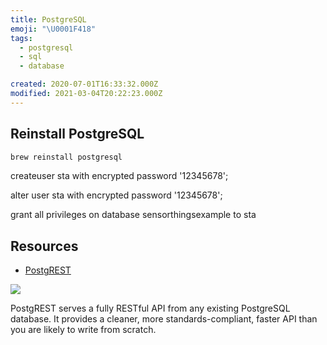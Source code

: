 ```yaml
---
title: PostgreSQL
emoji: "\U0001F418"
tags:
  - postgresql
  - sql
  - database

created: 2020-07-01T16:33:32.000Z
modified: 2021-03-04T20:22:23.000Z
---
```


## Reinstall PostgreSQL

```sh
brew reinstall postgresql
```

createuser sta with encrypted password '12345678';

alter user sta with encrypted password '12345678';

grant all privileges on database sensorthingsexample to sta

## Resources

- [PostgREST](https://github.com/PostgREST/postgrest)

![](https://github.com/PostgREST/postgrest/blob/master/static/bigger-logo.png)

PostgREST serves a fully RESTful API from any existing PostgreSQL database. It provides a cleaner, more standards-compliant, faster API than you are likely to write from scratch.
